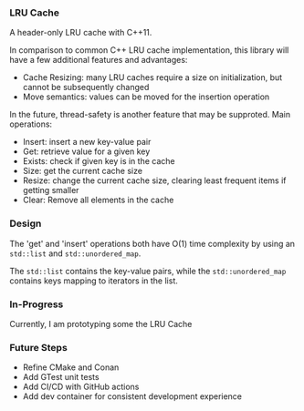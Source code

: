 ### LRU Cache
A header-only LRU cache with C++11. 

In comparison to common C++ LRU cache implementation, this library will have a few additional features and advantages:
- Cache Resizing: many LRU caches require a size on initialization, but cannot be subsequently changed
- Move semantics: values can be moved for the insertion operation

In the future, thread-safety is another feature that may be supproted. 
Main operations:
- Insert: insert a new key-value pair
- Get: retrieve value for a given key
- Exists: check if given key is in the cache
- Size: get the current cache size
- Resize: change the current cache size, clearing least frequent items if getting smaller
- Clear: Remove all elements in the cache   

### Design
The 'get' and 'insert' operations both have O(1) time complexity by using an `std::list` and `std::unordered_map`.

The `std::list` contains the key-value pairs, while the `std::unordered_map` contains keys mapping to iterators in the list.

### In-Progress
Currently, I am prototyping some the LRU Cache

### Future Steps
- Refine CMake and Conan
- Add GTest unit tests
- Add CI/CD with GitHub actions
- Add dev container for consistent development experience
